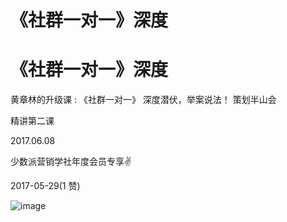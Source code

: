 # 《社群一对一》深度

# 《社群一对一》深度

黄章林的升级课 : 《社群一对一》 深度潜伏，举案说法！ 策划半山会

精讲第二课

2017.06.08

少数派营销学社年度会员专享✌

2017-05-29(1 赞)

![image](img/Image_436.png)
